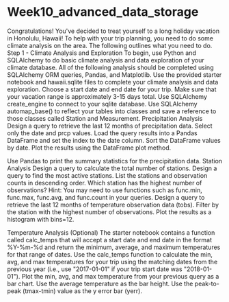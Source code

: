 # Week10_advanced_data_storage
Congratulations! You've decided to treat yourself to a long holiday vacation in Honolulu, Hawaii! To help with your trip planning, you need to do some climate analysis on the area. The following outlines what you need to do.
Step 1 - Climate Analysis and Exploration
To begin, use Python and SQLAlchemy to do basic climate analysis and data exploration of your climate database. All of the following analysis should be completed using SQLAlchemy ORM queries, Pandas, and Matplotlib.
Use the provided starter notebook and hawaii.sqlite files to complete your climate analysis and data exploration.
Choose a start date and end date for your trip. Make sure that your vacation range is approximately 3-15 days total.
Use SQLAlchemy create_engine to connect to your sqlite database.
Use SQLAlchemy automap_base() to reflect your tables into classes and save a reference to those classes called Station and Measurement.
Precipitation Analysis
Design a query to retrieve the last 12 months of precipitation data.
Select only the date and prcp values.
Load the query results into a Pandas DataFrame and set the index to the date column.
Sort the DataFrame values by date.
Plot the results using the DataFrame plot method.

Use Pandas to print the summary statistics for the precipitation data.
Station Analysis
Design a query to calculate the total number of stations.
Design a query to find the most active stations.
List the stations and observation counts in descending order.
Which station has the highest number of observations?
Hint: You may need to use functions such as func.min, func.max, func.avg, and func.count in your queries.
Design a query to retrieve the last 12 months of temperature observation data (tobs).
Filter by the station with the highest number of observations.
Plot the results as a histogram with bins=12.

Temperature Analysis (Optional)
The starter notebook contains a function called calc_temps that will accept a start date and end date in the format %Y-%m-%d and return the minimum, average, and maximum temperatures for that range of dates.
Use the calc_temps function to calculate the min, avg, and max temperatures for your trip using the matching dates from the previous year (i.e., use "2017-01-01" if your trip start date was "2018-01-01").
Plot the min, avg, and max temperature from your previous query as a bar chart.
Use the average temperature as the bar height.
Use the peak-to-peak (tmax-tmin) value as the y error bar (yerr).
